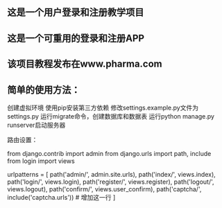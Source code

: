 ## 这是一个用户登录和注册教学项目
## 这是一个可重用的登录和注册APP
## 该项目教程发布在www.pharma.com

## 简单的使用方法：


创建虚拟环境
使用pip安装第三方依赖
修改settings.example.py文件为settings.py
运行migrate命令，创建数据库和数据表
运行python manage.py runserver启动服务器


路由设置：


from django.contrib import admin
from django.urls import path, include
from login import views

urlpatterns = [
    path('admin/', admin.site.urls),
    path('index/', views.index),
    path('login/', views.login),
    path('register/', views.register),
    path('logout/', views.logout),
    path('confirm/', views.user_confirm),
    path('captcha/', include('captcha.urls'))   # 增加这一行
]